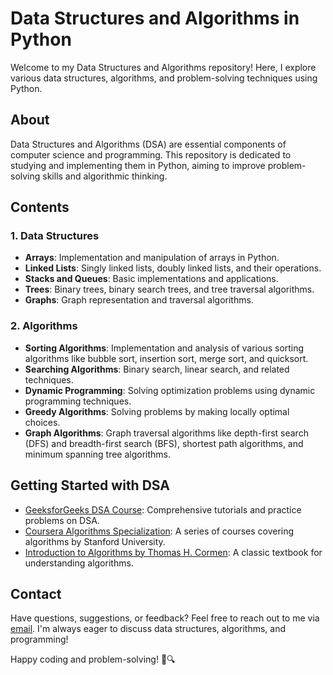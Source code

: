 # Data Structures and Algorithms in Python

Welcome to my Data Structures and Algorithms repository! Here, I explore various data structures, algorithms, and problem-solving techniques using Python.

## About

Data Structures and Algorithms (DSA) are essential components of computer science and programming. This repository is dedicated to studying and implementing them in Python, aiming to improve problem-solving skills and algorithmic thinking.

## Contents

### 1. Data Structures

- **Arrays**: Implementation and manipulation of arrays in Python.
- **Linked Lists**: Singly linked lists, doubly linked lists, and their operations.
- **Stacks and Queues**: Basic implementations and applications.
- **Trees**: Binary trees, binary search trees, and tree traversal algorithms.
- **Graphs**: Graph representation and traversal algorithms.

### 2. Algorithms

- **Sorting Algorithms**: Implementation and analysis of various sorting algorithms like bubble sort, insertion sort, merge sort, and quicksort.
- **Searching Algorithms**: Binary search, linear search, and related techniques.
- **Dynamic Programming**: Solving optimization problems using dynamic programming techniques.
- **Greedy Algorithms**: Solving problems by making locally optimal choices.
- **Graph Algorithms**: Graph traversal algorithms like depth-first search (DFS) and breadth-first search (BFS), shortest path algorithms, and minimum spanning tree algorithms.


## Getting Started with DSA

- [GeeksforGeeks DSA Course](https://www.geeksforgeeks.org/data-structures/): Comprehensive tutorials and practice problems on DSA.
- [Coursera Algorithms Specialization](https://www.coursera.org/specializations/algorithms): A series of courses covering algorithms by Stanford University.
- [Introduction to Algorithms by Thomas H. Cormen](https://mitpress.mit.edu/books/introduction-algorithms-third-edition): A classic textbook for understanding algorithms.

## Contact

Have questions, suggestions, or feedback? Feel free to reach out to me via [email](mailto:kshamikaghiya@gmail.com). I'm always eager to discuss data structures, algorithms, and programming!

Happy coding and problem-solving! 🚀🔍
